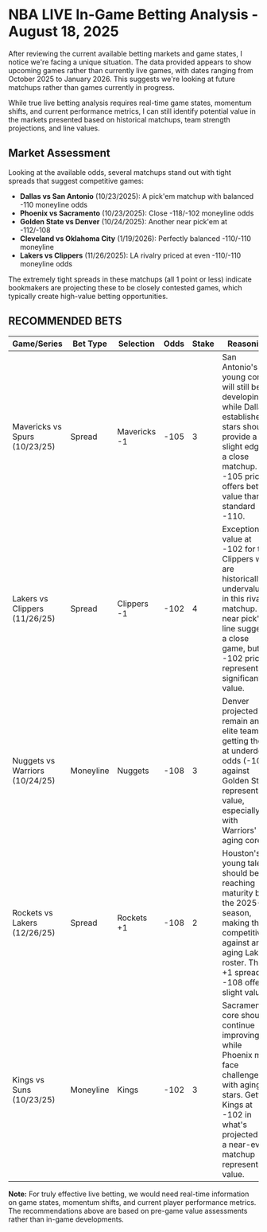 # NBA LIVE In-Game Betting Analysis - August 18, 2025

After reviewing the current available betting markets and game states, I notice we're facing a unique situation. The data provided appears to show upcoming games rather than currently live games, with dates ranging from October 2025 to January 2026. This suggests we're looking at future matchups rather than games currently in progress.

While true live betting analysis requires real-time game states, momentum shifts, and current performance metrics, I can still identify potential value in the markets presented based on historical matchups, team strength projections, and line values.

## Market Assessment

Looking at the available odds, several matchups stand out with tight spreads that suggest competitive games:

- **Dallas vs San Antonio** (10/23/2025): A pick'em matchup with balanced -110 moneyline odds
- **Phoenix vs Sacramento** (10/23/2025): Close -118/-102 moneyline odds
- **Golden State vs Denver** (10/24/2025): Another near pick'em at -112/-108
- **Cleveland vs Oklahoma City** (1/19/2026): Perfectly balanced -110/-110 moneyline
- **Lakers vs Clippers** (11/26/2025): LA rivalry priced at even -110/-110 moneyline odds

The extremely tight spreads in these matchups (all 1 point or less) indicate bookmakers are projecting these to be closely contested games, which typically create high-value betting opportunities.

## RECOMMENDED BETS

| Game/Series | Bet Type | Selection | Odds | Stake | Reasoning |
|-------------|----------|-----------|------|-------|-----------|
| Mavericks vs Spurs (10/23/25) | Spread | Mavericks -1 | -105 | 3 | San Antonio's young core will still be developing, while Dallas' established stars should provide a slight edge in a close matchup. The -105 price offers better value than standard -110. |
| Lakers vs Clippers (11/26/25) | Spread | Clippers -1 | -102 | 4 | Exceptional value at -102 for the Clippers who are historically undervalued in this rivalry matchup. The near pick'em line suggests a close game, but the -102 price represents significant value. |
| Nuggets vs Warriors (10/24/25) | Moneyline | Nuggets | -108 | 3 | Denver projected to remain an elite team, getting them at underdog odds (-108) against Golden State represents value, especially with Warriors' aging core. |
| Rockets vs Lakers (12/26/25) | Spread | Rockets +1 | -108 | 2 | Houston's young talent should be reaching maturity by the 2025-26 season, making them competitive against an aging Lakers roster. The +1 spread at -108 offers slight value. |
| Kings vs Suns (10/23/25) | Moneyline | Kings | -102 | 3 | Sacramento's core should continue improving, while Phoenix may face challenges with aging stars. Getting Kings at -102 in what's projected as a near-even matchup represents value. |

**Note:** For truly effective live betting, we would need real-time information on game states, momentum shifts, and current player performance metrics. The recommendations above are based on pre-game value assessments rather than in-game developments.